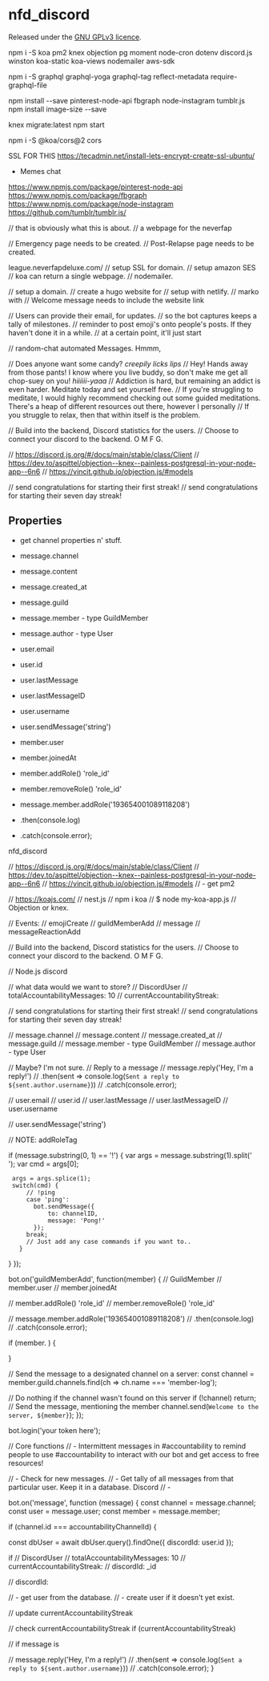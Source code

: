 # nfd_discord

Released under the [GNU GPLv3 licence](https://github.com/neverfap-deluxe/nfd-chrome/blob/master/LICENSE).



npm i -S koa pm2 knex objection pg moment node-cron dotenv discord.js winston koa-static koa-views nodemailer aws-sdk

npm i -S graphql graphql-yoga graphql-tag reflect-metadata require-graphql-file


npm install --save pinterest-node-api fbgraph node-instagram tumblr.js
npm install image-size --save


knex migrate:latest
npm start

npm i -S @koa/cors@2 cors

SSL FOR THIS https://tecadmin.net/install-lets-encrypt-create-ssl-ubuntu/


- Memes chat


https://www.npmjs.com/package/pinterest-node-api
https://www.npmjs.com/package/fbgraph
https://www.npmjs.com/package/node-instagram
https://github.com/tumblr/tumblr.js/



<!-- // Render Views
app.use(async function (ctx) {
  ctx.state = {
    session: this.session,
    title: 'app'
  };

  await ctx.render('user', {
    user: 'John'
  });
}); -->



// that is obviously what this is about.
   // a webpage for the neverfap

   // Emergency page needs to be created.
   // Post-Relapse page needs to be created.

   league.neverfapdeluxe.com/
   // setup SSL for domain.
   // setup amazon SES
   // koa can return a single webpage.
   // nodemailer.

   // setup a domain.
   // create a hugo website for
   // setup with netlify.
   // marko with
   // Welcome message needs to include the website link

   // Users can provide their email, for updates.
   // so the bot captures keeps a tally of milestones.
   // reminder to post emoji's onto people's posts. If they haven't done it in a while.
   // at a certain point, it'll just start

   // random-chat automated Messages. Hmmm,

   // Does anyone want some candy? *creepily licks lips*
   // Hey! Hands away from those pants! I know where you live buddy, so don't make me get all chop-suey on you! *hiiiiii-yaaa*
   // Addiction is hard, but remaining an addict is even harder. Meditate today and set yourself free.
   // If you're struggling to meditate, I would highly recommend checking out some guided meditations. There's a heap of different resources out there, however I personally
   // If you struggle to relax, then that within itself is the problem.



// Build into the backend, Discord statistics for the users.
// Choose to connect your discord to the backend. O M F G.

// https://discord.js.org/#/docs/main/stable/class/Client
// https://dev.to/aspittel/objection--knex--painless-postgresql-in-your-node-app--6n6
// https://vincit.github.io/objection.js/#models

// send congratulations for starting their first streak!
// send congratulations for starting their seven day streak!

## Properties

- get channel properties n' stuff.


- message.channel
- message.content
- message.created_at
- message.guild
- message.member - type GuildMember
- message.author - type User

- user.email
- user.id
- user.lastMessage
- user.lastMessageID
- user.username

- user.sendMessage('string')

- member.user
- member.joinedAt

- member.addRole() 'role_id'
- member.removeRole() 'role_id'

- message.member.addRole('193654001089118208')
- .then(console.log)
- .catch(console.error);







nfd_discord

// https://discord.js.org/#/docs/main/stable/class/Client
// https://dev.to/aspittel/objection--knex--painless-postgresql-in-your-node-app--6n6
// https://vincit.github.io/objection.js/#models
// - get pm2

// https://koajs.com/
// nest.js
// npm i koa
// $ node my-koa-app.js
// Objection or knex.

// Events:
// emojiCreate
// guildMemberAdd
// message
// messageReactionAdd

// Build into the backend, Discord statistics for the users.
// Choose to connect your discord to the backend. O M F G.

// Node.js discord

// what data would we want to store?
// DiscordUser
// totalAccountabilityMessages: 10
// currentAccountabilityStreak:

// send congratulations for starting their first streak!
// send congratulations for starting their seven day streak!


 // message.channel
 // message.content
 // message.created_at
 // message.guild
 // message.member - type GuildMember
 // message.author - type User


 // Maybe? I'm not sure.
 // Reply to a message
// message.reply('Hey, I\'m a reply!')
// .then(sent => console.log(`Sent a reply to ${sent.author.username}`))
// .catch(console.error);


 // user.email
 // user.id
 // user.lastMessage
 // user.lastMessageID
 // user.username

 // user.sendMessage('string')


 // NOTE: addRoleTag


 if (message.substring(0, 1) == '!') {
     var args = message.substring(1).split(' ');
     var cmd = args[0];

     args = args.splice(1);
     switch(cmd) {
         // !ping
         case 'ping':
           bot.sendMessage({
               to: channelID,
               message: 'Pong!'
           });
         break;
         // Just add any case commands if you want to..
       }
   }
});

bot.on('guildMemberAdd', function(member) { // GuildMember
 // member.user
 // member.joinedAt

 // member.addRole() 'role_id'
 // member.removeRole() 'role_id'

 // message.member.addRole('193654001089118208')
 // .then(console.log)
 // .catch(console.error);

 if (member. ) {

 }


 // Send the message to a designated channel on a server:
 const channel = member.guild.channels.find(ch => ch.name === 'member-log');

 // Do nothing if the channel wasn't found on this server
 if (!channel) return;
 // Send the message, mentioning the member
 channel.send(`Welcome to the server, ${member}`);
});

bot.login('your token here');



// Core functions
// - Intermittent messages in #accountability to remind people to use #accountability to interact with our bot and get access to free resources!

// - Check for new messages.
//   - Get tally of all messages from that particular user. Keep it in a database. Discord
//   -






 bot.on('message', function (message) {
 const channel = message.channel;
 const user = message.user;
 const member = message.member;

 if (channel.id === accountabilityChannelId) {

   const dbUser = await dbUser.query().findOne({ discordId: user.id });

   if
   // DiscordUser
   // totalAccountabilityMessages: 10
   // currentAccountabilityStreak:
   // discordId: _id

   // discordId:

   // - get user from the database.
   // - create user if it doesn't yet exist.

   // update currentAccountabilityStreak

   // check currentAccountabilityStreak
   if (currentAccountabilityStreak)

   // if message is

   // message.reply('Hey, I\'m a reply!')
   //   .then(sent => console.log(`Sent a reply to ${sent.author.username}`))
   //   .catch(console.error);
 }





